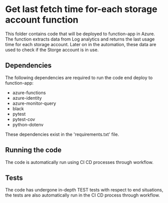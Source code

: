 # Get last fetch time for-each storage account function

This folder contains code that will be deployed to function-app in Azure.
The function extracts data from Log analytics and returns the last usage time for each storage account.
Later on in the automation, these data are used to check if the Storge account is in use.

## Dependencies

The following dependencies are required to run the code end deploy to function-app:

- azure-functions
- azure-identity
- azure-monitor-query
- black
- pytest
- pytest-cov
- python-dotenv

These dependencies exist in the 'requirements.txt' file.

## Running the code

The code is automatically run using CI CD processes through workflow.

## Tests

The code has undergone in-depth TEST tests with respect to end situations,
the tests are also automatically run in the CI CD process through workflow.
